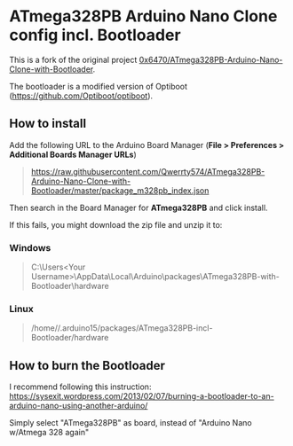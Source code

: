 # ATmega328PB Arduino Nano Clone config incl. Bootloader

This is a fork of the original project [0x6470/ATmega328PB-Arduino-Nano-Clone-with-Bootloader](https://github.com/0x6470/ATmega328PB-Arduino-Nano-Clone-with-Bootloader). 

The bootloader is a modified version of Optiboot (https://github.com/Optiboot/optiboot).

## How to install

Add the following URL to the Arduino Board Manager (**File > Preferences > Additional Boards Manager URLs**)
>https://raw.githubusercontent.com/Qwerrty574/ATmega328PB-Arduino-Nano-Clone-with-Bootloader/master/package_m328pb_index.json

Then search in the Board Manager for **ATmega328PB** and click install.

If this fails, you might download the zip file and unzip it to:

### Windows

>C:\Users\<Your Username>\AppData\Local\Arduino\packages\ATmega328PB-with-Bootloader\hardware

### Linux

>/home/<Your Username>/.arduino15/packages/ATmega328PB-incl-Bootloader/hardware

## How to burn the Bootloader

I recommend following this instruction: https://sysexit.wordpress.com/2013/02/07/burning-a-bootloader-to-an-arduino-nano-using-another-arduino/

Simply select "ATmega328PB" as board, instead of "Arduino Nano w/Atmega 328 again"